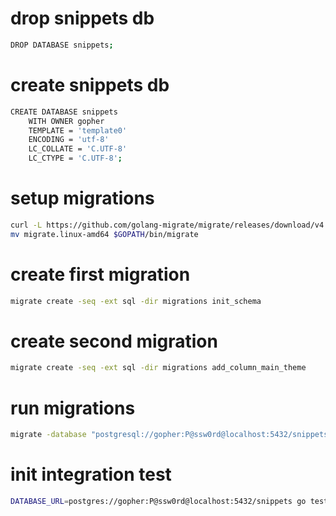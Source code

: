 # drop snippets db
```bash
DROP DATABASE snippets;
```
# create snippets db
```bash
CREATE DATABASE snippets
    WITH OWNER gopher
    TEMPLATE = 'template0'
    ENCODING = 'utf-8'
    LC_COLLATE = 'C.UTF-8'
    LC_CTYPE = 'C.UTF-8';
```

# setup migrations
```bash
curl -L https://github.com/golang-migrate/migrate/releases/download/v4.14.1/migrate.linux-amd64.tar.gz | tar xvz
mv migrate.linux-amd64 $GOPATH/bin/migrate
```
# create first migration
```bash
migrate create -seq -ext sql -dir migrations init_schema
```
# create second migration
```bash
migrate create -seq -ext sql -dir migrations add_column_main_theme
```
# run migrations
```bash
migrate -database "postgresql://gopher:P@ssw0rd@localhost:5432/snippets?sslmode=disable" -path migrations -verbose up
```

# init integration test
```bash
DATABASE_URL=postgres://gopher:P@ssw0rd@localhost:5432/snippets go test --tags=integration ./pkg/storage
```
